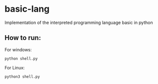# basic-lang
Implementation of the interpreted programming language basic in python

## How to run:

For windows:
```
python shell.py
```

For Linux:
```
python3 shell.py
```